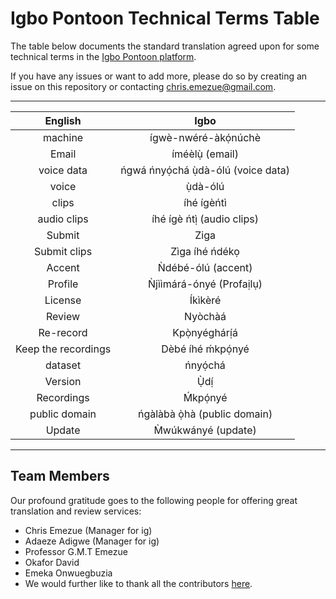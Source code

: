 # Igbo Pontoon Technical Terms Table

The table below documents the standard translation agreed upon for some technical terms in the [Igbo Pontoon platform](https://pontoon.mozilla.org/ig/common-voice/).

If you have any issues or want to add more, please do so by creating an issue on this repository or contacting chris.emezue@gmail.com.
____

|      English      | Igbo |
|:---------------:|:----------------:|
| machine   |           ígwè-nwéré-àkọ́núchè       |
| Email     | íméèlụ̀ (email)        |
| voice data | ńgwá ńnyọ́chá ụ̀dà-ólú (voice data)         |
| voice    | ụ̀dà-ólú         |
| clips | íhé ígèńtì |
| audio clips |  íhé ígè ńtị̀ (audio clips) |
|Submit | Ziga |
| Submit clips | Zìga íhé ńdékọ |
| Accent | Ǹdébé-ólú (accent) |
| Profile | Ǹjììmárá-ónyé (Profaịlụ) |
| License | Íkìkèré |
| Review | Nyòchàá |
|Re-record | Kpọ̀nyéghárị́á |
|Keep the recordings | Dèbé íhé ḿkpọ́nyé |
| dataset | ńnyọ́chá |
| Version | Ụ̀dị́ |
| Recordings | Ḿkpọ́nyé|
|public domain|ńgàlàbà ọ̀hà (public domain)|
|Update|M̀wúkwányé (update)|

____
## Team Members
Our profound gratitude goes to the following people for offering great translation and review services:
- Chris Emezue (Manager for ig)
- Adaeze Adigwe (Manager for ig)
- Professor G.M.T Emezue
- Okafor David
- Emeka Onwuegbuzia
- We would further like to thank all the contributors [here](https://pontoon.mozilla.org/ig/common-voice/contributors/).